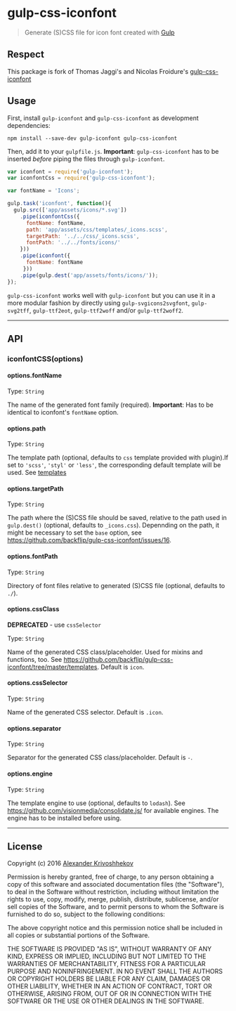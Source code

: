 # gulp-css-iconfont
> Generate (S)CSS file for icon font created with [Gulp](http://gulpjs.com/)

## Respect
This package is fork of Thomas Jaggi's and Nicolas Froidure's [gulp-css-iconfont][github-fork-link]

## Usage

First, install `gulp-iconfont` and `gulp-css-iconfont` as development dependencies:

```shell
npm install --save-dev gulp-iconfont gulp-css-iconfont
```

Then, add it to your `gulpfile.js`. **Important**: `gulp-css-iconfont` has to be inserted *before* piping the files through `gulp-iconfont`.

```javascript
var iconfont = require('gulp-iconfont');
var iconfontCss = require('gulp-css-iconfont');

var fontName = 'Icons';

gulp.task('iconfont', function(){
  gulp.src(['app/assets/icons/*.svg'])
    .pipe(iconfontCss({
      fontName: fontName,
      path: 'app/assets/css/templates/_icons.scss',
      targetPath: '../../css/_icons.scss',
      fontPath: '../../fonts/icons/'
    }))
    .pipe(iconfont({
      fontName: fontName
     }))
    .pipe(gulp.dest('app/assets/fonts/icons/'));
});
```

`gulp-css-iconfont` works well with `gulp-iconfont` but you can use it in a more modular fashion by directly using `gulp-svgicons2svgfont`, `gulp-svg2tff`, `gulp-ttf2eot`, `gulp-ttf2woff` and/or `gulp-ttf2woff2`.

--------------------------------------------------------------------------------

## API

### iconfontCSS(options)

#### options.fontName
Type: `String`

The name of the generated font family (required). **Important**: Has to be identical to iconfont's ```fontName``` option.

#### options.path
Type: `String`

The template path (optional, defaults to `css` template provided with plugin).If set to `'scss'`, `'styl'` or `'less'`, the corresponding default template will be used. See [templates](templates)

#### options.targetPath
Type: `String`

The path where the (S)CSS file should be saved, relative to the path used in ```gulp.dest()``` (optional, defaults to ```_icons.css```). Depennding on the path, it might be necessary to set the ```base``` option, see https://github.com/backflip/gulp-css-iconfont/issues/16.

#### options.fontPath
Type: `String`

Directory of font files relative to generated (S)CSS file (optional, defaults to ```./```).

#### options.cssClass
**DEPRECATED** - use `cssSelector`

Type: `String`

Name of the generated CSS class/placeholder. Used for mixins and functions, too. See https://github.com/backflip/gulp-css-iconfont/tree/master/templates. Default is `icon`.

#### options.cssSelector
Type: `String`

Name of the generated CSS selector. Default is `.icon`.

#### options.separator
Type: `String`

Separator for the generated CSS class/placeholder. Default is `-`.

#### options.engine
Type: `String`

The template engine to use (optional, defaults to ```lodash```). 
See https://github.com/visionmedia/consolidate.js/ for available engines. The engine has to be installed before using.

--------------------------------------------------------------------------------

## License
Copyright (c)  2016 [Alexander Krivoshhekov][github-author-link]

Permission is hereby granted, free of charge, to any person obtaining a copy of this software and associated documentation files (the "Software"), to deal in the Software without restriction, including without limitation the rights to use, copy, modify, merge, publish, distribute, sublicense, and/or sell copies of the Software, and to permit persons to whom the Software is furnished to do so, subject to the following conditions:

The above copyright notice and this permission notice shall be included in all copies or substantial portions of the Software.

THE SOFTWARE IS PROVIDED "AS IS", WITHOUT WARRANTY OF ANY KIND, EXPRESS OR IMPLIED, INCLUDING BUT NOT LIMITED TO THE WARRANTIES OF MERCHANTABILITY, FITNESS FOR A PARTICULAR PURPOSE AND NONINFRINGEMENT. IN NO EVENT SHALL THE AUTHORS OR COPYRIGHT HOLDERS BE LIABLE FOR ANY CLAIM, DAMAGES OR OTHER LIABILITY, WHETHER IN AN ACTION OF CONTRACT, TORT OR OTHERWISE, ARISING FROM, OUT OF OR IN CONNECTION WITH THE SOFTWARE OR THE USE OR OTHER DEALINGS IN THE SOFTWARE.

[github-fork-link]: https://github.com/backflip/gulp-css-iconfont
[github-author-link]: https://github.com/SuperPaintman

